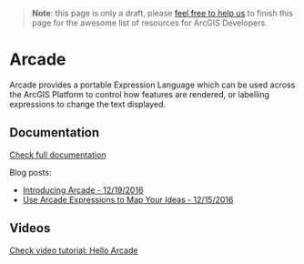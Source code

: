 > **Note**: this page is only a draft, please [feel free to help us](https://github.com/hhkaos/awesome-arcgis#contributions) to finish this page for the awesome list of resources for ArcGIS Developers.

# Arcade
<!-- START doctoc -->
<!-- END doctoc -->

Arcade provides a portable Expression Language which can be used across the ArcGIS Platform to control how features are rendered, or labelling expressions to change the text displayed.

## Documentation
[Check full documentation](https://developers.arcgis.com/arcade/)

Blog posts:
* [Introducing Arcade - 12/19/2016](https://blogs.esri.com/esri/arcgis/2016/12/19/introducing-arcade/)
* [Use Arcade Expressions to Map Your Ideas - 12/15/2016](https://blogs.esri.com/esri/arcgis/2016/12/15/use-arcade-expressions-to-map-your-ideas/)

## Videos
[Check video tutorial: Hello Arcade](https://youtu.be/pmZmQlrOho8)
